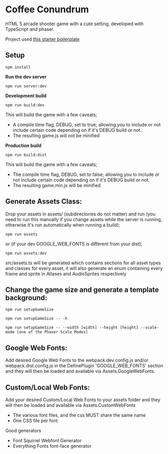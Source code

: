 # Coffee Conundrum
HTML 5 arcade shooter game with a cute setting, developed with TypeScript and phaser.

Project used [this starter boilerplate](https://github.com/rroylance/phaser-npm-webpack-typescript-starter-project)

## Setup

`npm install`

<b>Run the dev server</b>

`npm run server:dev`

<b>Development build</b>

`npm run build:dev`

This will build the game with a few caveats;
- A compile time flag, DEBUG, set to true; allowing you to include or not include certain code depending on if it's DEBUG build or not.
- The resulting game.js will not be minified

<b>Production build</b>

`npm run build:dist`

This will build the game with a few caveats;
- The compile time flag, DEBUG, set to false; allowing you to include or not include certain code depending on if it's DEBUG build or not.
- The resulting game.min.js will be minified

## Generate Assets Class:

Drop your assets in assets/ (subdirectories do not matter) and run (you need to run this manually if you change assets while the server is running, otherwise it's run automatically when running a build);

`npm run assets`

or (if your dev GOOGLE_WEB_FONTS is different from your dist);

`npm run assets:dev`

src/assets.ts will be generated which contains sections for all asset types and classes for every asset, it will also generate an enum containing every frame and sprite in Atlases and AudioSprites respectively

## Change the game size and generate a template background:

`npm run setupGameSize`

`npm run setupGameSize -- -h`

`npm run setupGameSize -- --width [width] --height [height] --scale-mode [one of the Phaser Scale Modes]`

## Google Web Fonts:

Add desired Google Web Fonts to the webpack.dev.config.js and/or webpack.dist.config.js in the DefinePlugin 'GOOGLE_WEB_FONTS' section and they will then be loaded and available via Assets.GoogleWebFonts.

## Custom/Local Web Fonts:

Add your desired Custom/Local Web Fonts to your assets folder and they will then be loaded and available via Assets.CustomWebFonts
- The various font files, and the css MUST share the same name
- One CSS file per font

Good generators
- Font Squirrel Webfont Generator
- Everything Fonts font-face generator
